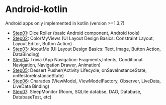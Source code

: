 # Android-kotlin
Android apps only implemented in kotlin (version >=1.3.7)

- [Step01](https://github.com/tooth2/Android-kotlin/tree/main/step01): Dice Roller (basic Android component, Android tools)
- [Step02](https://github.com/tooth2/Android-kotlin/tree/main/step02): ColorMyViews (UI Layout Design Basics: Constraint Layout, Layout Editor, Button Action) 
- [Step03](https://github.com/tooth2/Android-kotlin/tree/main/step03): AboutMe (UI Layout Design Basics: Text, Image, Button Action, DataBinding) 
- [Step04](https://github.com/tooth2/Android-kotlin/tree/main/step04): Trivia (App Navigation: Fragments,Intents, Conditional Navigation, Navigation Drawer, Animation) 
- [Step05](https://github.com/tooth2/Android-kotlin/tree/main/step05): Dessert Pusher(Activity Lifecycle, onSaveInstanceState, onRestoreInstanceState)
- [Step06](https://github.com/tooth2/Android-kotlin/tree/main/step06): Charades (ViewModel, ViewModelFactory, Observer, LiveData, LiveData Binding)
- [Step07](https://github.com/tooth2/Android-kotlin/tree/main/step07): SleepMonitor (Room, SQLite databse, DAO, Database, DatabaseTest, etc) 

